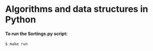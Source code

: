 # Algorithms and data structures in Python

#### To run the Sortings.py script:
```
$ make run
```


